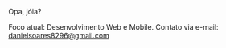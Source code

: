 Opa, jóia?

Foco atual: Desenvolvimento Web e Mobile.
Contato via e-mail: danielsoares8296@gmail.com
